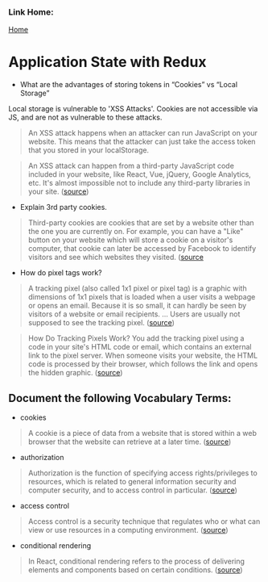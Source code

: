 ### Link Home:
[Home](README.md)

#  Application State with Redux

- What are the advantages of storing tokens in “Cookies” vs “Local Storage”

Local storage is vulnerable to 'XSS Attacks'. Cookies are not accessible via JS, and are not as vulnerable to these attacks.

> An XSS attack happens when an attacker can run JavaScript on your website. This means that the attacker can just take the access token that you stored in your localStorage.

> An XSS attack can happen from a third-party JavaScript code included in your website, like React, Vue, jQuery, Google Analytics, etc. It's almost impossible not to include any third-party libraries in your site.
([source](https://dev.to/cotter/localstorage-vs-cookies-all-you-need-to-know-about-storing-jwt-tokens-securely-in-the-front-end-15id))

- Explain 3rd party cookies.

> Third-party cookies are cookies that are set by a website other than the one you are currently on. For example, you can have a "Like" button on your website which will store a cookie on a visitor's computer, that cookie can later be accessed by Facebook to identify visitors and see which websites they visited. ([source](https://cookie-script.com/all-you-need-to-know-about-third-party-cookies.html)

- How do pixel tags work?

> A tracking pixel (also called 1x1 pixel or pixel tag) is a graphic with dimensions of 1x1 pixels that is loaded when a user visits a webpage or opens an email. Because it is so small, it can hardly be seen by visitors of a website or email recipients. ... Users are usually not supposed to see the tracking pixel. ([source](https://en.ryte.com/wiki/Tracking_Pixel))

> How Do Tracking Pixels Work? You add the tracking pixel using a code in your site's HTML code or email, which contains an external link to the pixel server. When someone visits your website, the HTML code is processed by their browser, which follows the link and opens the hidden graphic. ([source](https://whatagraph.com/blog/articles/tracking-pixel))


## Document the following Vocabulary Terms:

- cookies

> A cookie is a piece of data from a website that is stored within a web browser that the website can retrieve at a later time. ([source](https://www.trendmicro.com/vinfo/us/security/definition/cookies))

- authorization

> Authorization is the function of specifying access rights/privileges to resources, which is related to general information security and computer security, and to access control in particular. ([source](https://en.wikipedia.org/wiki/Authorization))

- access control

> Access control is a security technique that regulates who or what can view or use resources in a computing environment. ([source](https://searchsecurity.techtarget.com/definition/access-control))

- conditional rendering

> In React, conditional rendering refers to the process of delivering elements and components based on certain conditions. ([source](https://blog.logrocket.com/conditional-rendering-in-react-c6b0e5af381e/))
